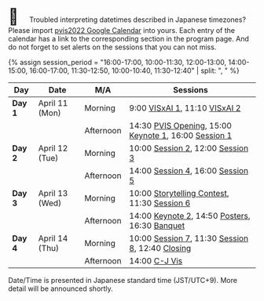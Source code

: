 <span style="font-size: xx-large;">📅&nbsp;&nbsp;</span>
Troubled interpreting datetimes described in Japanese timezones? Please import [pvis2022 Google Calendar](https://calendar.google.com/calendar/u/0?cid=bnU1OHFvOTBtdjZpN2thOGpyZHZycnRnNTBAZ3JvdXAuY2FsZW5kYXIuZ29vZ2xlLmNvbQ) into yours.  Each entry of the calendar has a link to the corresponding section in the program page.  And do not forget to set alerts on the sessions that you can not miss.

{% assign session_period = "16:00-17:00, 10:00-11:30, 12:00-13:00, 14:00-15:00, 16:00-17:00, 11:30-12:50, 10:00-10:40, 11:30-12:40" | split: ", " %}

| Day | Date | M/A | Sessions |
| ----- | -------------- | --------- | -------------------- |
| **Day 1** | April 11 (Mon) | Morning   | 9:00 [VISxAI 1]({{site.baseurl}}/program/sessions/#visxai1), 11:10 [VISxAI 2]({{site.baseurl}}/program/sessions/#visxai2)
|       |                | Afternoon | 14:30 [PVIS Opening]({{site.baseurl}}/program/sessions/#opening), 15:00 [Keynote 1]({{site.baseurl}}/program/sessions/#keynote1), 16:00 [Session 1]({{site.baseurl}}/program/sessions/#session1)
| **Day 2** | April 12 (Tue) | Morning | 10:00 [Session 2]({{site.baseurl}}/program/sessions/#session2), 12:00 [Session 3]({{site.baseurl}}/program/sessions/#session3)
|       |                | Afternoon |  14:00 [Session 4]({{site.baseurl}}/program/sessions/#session4), 16:00 [Session 5]({{site.baseurl}}/program/sessions/#session5)
| **Day 3** | April 13 (Wed) | Morning   | 10:00 [Storytelling Contest]({{site.baseurl}}/program/sessions/#contest), 11:30 [Session 6]({{site.baseurl}}/program/sessions/#session6)
|       |                | Afternoon | 14:00 [Keynote 2]({{site.baseurl}}/program/sessions/#keynote2), 14:50 [Posters]({{site.baseurl}}/program/sessions/#posters), 16:30 [Banquet]({{site.baseurl}}/program/sessions/#banquet)
| **Day 4** | April 14 (Thu) | Morning   | 10:00 [Session 7]({{site.baseurl}}/program/sessions/#session7), 11:30 [Session 8]({{site.baseurl}}/program/sessions/#session8), 12:40 [Closing]({{site.baseurl}}/program/sessions/#closing)
|       |                | Afternoon | 14:00 [C-J Vis](https://fj.ics.keio.ac.jp/cj2022/)

<p class="notice">Date/Time is presented in Japanese standard time (JST/UTC+9). More detail will be announced shortly.</p>
